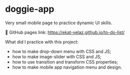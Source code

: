 # doggie-app

Very small mobile page to practice dynamic UI skills.

🔗 GitHub pages link: https://ekat-velaz.github.io/to-do-list/

What did I practice with this project:

- how to make drop-down menu with CSS and JS;
- how to make image-slider with CSS and JS;
- how to use transition and transform CSS properties;
- how to make mobile app navigation menu and design.

